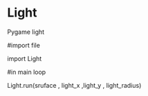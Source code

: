 # Light
Pygame light

#import file

import Light 

#in main loop

Light.run(sruface , light_x ,light_y , light_radius)

